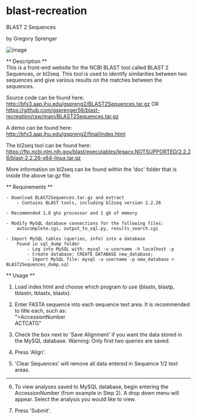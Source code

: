 # blast-recreation

BLAST 2 Sequences

by Gregory Sprenger

![image](https://user-images.githubusercontent.com/42686628/118379950-1a926d80-b5a4-11eb-86e6-bd37b008bfcc.png)

** Description **  
        This is a front-end website for the NCBI BLAST tool called BLAST 2 Sequences, or bl2seq. This tool is used to identify similarities between two sequences and give various results on the matches between the sequences.


Source code can be found here:  
        http://bfx3.aap.jhu.edu/gspreng2/BLAST2Sequences.tar.gz
        OR
        https://github.com/gsprenger56/blast-recreation/raw/main/BLAST2Sequences.tar.gz


A demo can be found here:  
        http://bfx3.aap.jhu.edu/gspreng2/final/index.html


The bl2seq tool can be found here:  
        https://ftp.ncbi.nlm.nih.gov/blast/executables/legacy.NOTSUPPORTED/2.2.26/blast-2.2.26-x64-linux.tar.gz

  
More information on bl2seq can be found within the 'doc' folder that is inside the above tar.gz file.  
  
** Requirements **  
	
	- Download BLAST2Sequences.tar.gz and extract
		- Contains BLAST tools, including bl2seq version 2.2.26

	- Recommended 1.8 ghz processor and 1 gb of memory
	
	- Modify MySQL database connections for the following files:
		autocomplete.cgi, output_to_sql.py, results_search.cgi

	- Import MySQL tables (queries, info) into a database
		Found in sql_dump folder
			- Log into MySQL with: mysql -u username -h localhost -p
			- Create database: CREATE DATABASE new_database;
			- Import MySQL file: mysql -u username -p new_database < BLAST2Sequences_dump.sql


** Usage **  
  

1. Load index.html and choose which program to use (blastn, blastp, tblastn, tblastx, blastx).

2. Enter FASTA sequence into each sequence text area. It is recommended to title each, such as:  
        ">AccessionNumber  
         ACTCATG"

3. Check the box next to 'Save Alignment' if you want the data stored in the MySQL database. Warning: Only first two queries are saved.

4. Press 'Align'.

5. 'Clear Sequences' will remove all data entered in Sequence 1/2 text areas.

-----------------------------------------------------------------------------------------------

6. To view analyses saved to MySQL database, begin entering the AccessionNumber (from example in Step 2). A drop down menu will appear. Select the analysis you would like to view.

7. Press 'Submit'.


